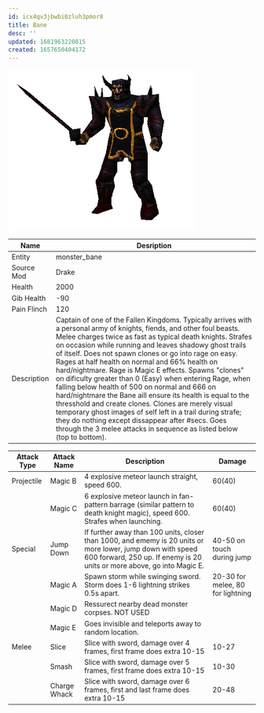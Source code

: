 ```yaml
---
id: icx4qv3jbwbi0zluh3pmor8
title: Bane
desc: ''
updated: 1681963220815
created: 1657650404172
---
```

![Monster Picture](assets/img/knight_champion3.png)

|Name  |Desription|
|------|-------------|
|Entity|monster_bane|
|Source Mod|Drake|
|Health|2000|
|Gib Health|-90|
|Pain Flinch|120|
|Description|Captain of one of the Fallen Kingdoms.  Typically arrives with a personal army of knights, fiends, and other foul beasts.  Melee charges twice as fast as typical death knights.  Strafes on occasion while running and leaves shadowy ghost trails of itself.  Does not spawn clones or go into rage on easy.  Rages at half health on normal and 66% health on hard/nightmare.  Rage is Magic E effects.  Spawns "clones" on dificulty greater than 0 (Easy) when entering Rage, when falling below health of 500 on normal and 666 on hard/nightmare the Bane aill ensure its health is equal to the thresshold and create clones.  Clones are merely visual temporary ghost images of self left in a trail during strafe; they do nothing except dissappear after #secs.  Goes through the 3 melee attacks in sequence as listed below (top to bottom).|

|Attack Type|Attack Name|Description|Damage|
|-----------|-----------|-----------|------|
|Projectile|Magic B|4 explosive meteor launch straight, speed 600.|60(40)|
||Magic C|6 explosive meteor launch in fan-pattern barrage (similar pattern to death knight magic), speed 600. Strafes when launching.|60(40)|
|Special|Jump Down|If  further away than 100 units, closer than 1000, and ememy is 20 units or more lower, jump down with speed 600 forward, 250 up.  If enemy is 20 units or more above, go into Magic E.|40-50 on touch during jump|
||Magic A|Spawn storm while swinging sword.  Storm does 1-6 lightning strikes 0.5s apart.|20-30 for melee, 80 for lightning|
||Magic D|Ressurect nearby dead monster corpses. NOT USED||
||Magic E|Goes invisible and teleports away to random location.||
|Melee     |Slice|Slice with sword, damage over 4 frames, first frame does extra 10-15|10-27|
|     |Smash|Slice with sword, damage over 5 frames, first frame does extra 10-15|10-30|
|     |Charge Whack|Slice with sword, damage over 6 frames, first and last frame does extra 10-15|20-48|